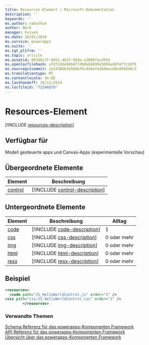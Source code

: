 ```yaml
---
title: Resources-Element | Microsoft-Dokumentation
description: ''
keywords: ''
ms.author: nabuthuk
author: Nkrb
manager: kvivek
ms.date: 10/01/2019
ms.service: powerapps
ms.suite: ''
ms.tgt_pltfrm: ''
ms.topic: article
ms.assetid: 66599c2f-6651-4b27-92da-a38897acdfb5
ms.openlocfilehash: a7df2dde98667fd0de8489943094ad6f4ff210f0
ms.sourcegitcommit: 2a3430bb1b56dbf6c444afe2b8eecd0e499db0c3
ms.translationtype: MT
ms.contentlocale: de-DE
ms.lasthandoff: 10/12/2019
ms.locfileid: "72346070"
---
```

# <a name="resources-element"></a>Resources-Element

[!INCLUDE [resources-description](includes/resources-description.md)]

## <a name="available-for"></a>Verfügbar für

Modell gesteuerte apps und Canvas-Apps (experimentelle Vorschau)

## <a name="parent-elements"></a>Übergeordnete Elemente

|Element|Beschreibung|
|--|--|
|[control](control.md)|[!INCLUDE [control-description](includes/control-description.md)]|

## <a name="child-elements"></a>Untergeordnete Elemente

|Element|Beschreibung|Alltag|
|--|--|--|
|[code](code.md)|[!INCLUDE [code-description](includes/code-description.md)]|1|
|[css](css.md)|[!INCLUDE [css-description](includes/css-description.md)]|0 oder mehr|
|[img](img.md)|[!INCLUDE [img-description](includes/img-description.md)]|0 oder mehr|
|[html](html.md)|[!INCLUDE [html-description](includes/html-description.md)]|0 oder mehr|
|[resx](resx.md)|[!INCLUDE [resx-description](includes/resx-description.md)]|0 oder mehr|

## <a name="example"></a>Beispiel

```xml
<resources>
  <code path="JS_HelloWorldControl.js" order="1" />
<css path="css/JS_HelloWorldControl.css" order="1" />
        </resources>
```

### <a name="related-topics"></a>Verwandte Themen

[Schema Referenz für das powerapps-Komponenten Framework](index.md)<br/>
[API-Referenz für das powerapps-Komponenten Framework](../reference/index.md)<br/>
[Übersicht über das powerapps-Komponenten Framework](../overview.md)